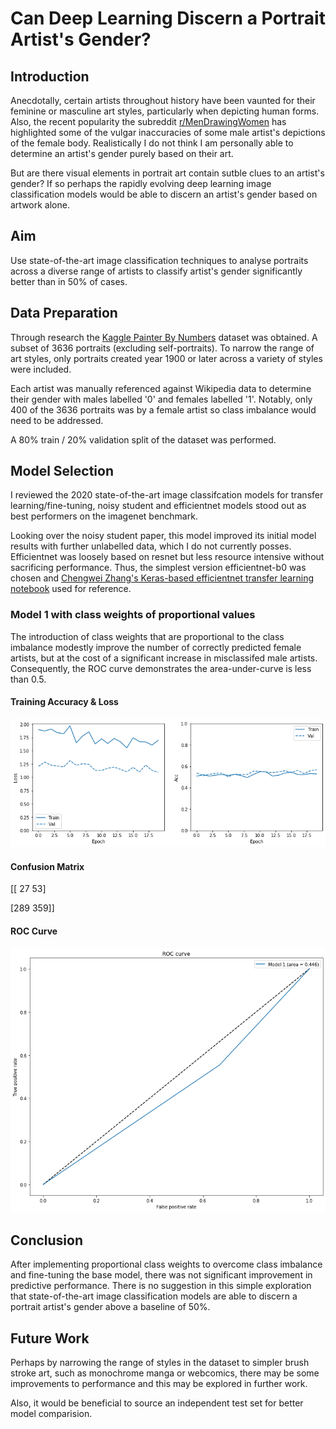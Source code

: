 # Can Deep Learning Discern a Portrait Artist's Gender?

## Introduction

Anecdotally, certain artists throughout history have been vaunted for their feminine or masculine art styles, particularly when depicting human forms. Also, the recent popularity the subreddit [r/MenDrawingWomen](https://www.reddit.com/r/mendrawingwomen/) has highlighted some of the vulgar inaccuracies of some male artist's depictions of the female body. Realistically I do not think I am personally able to determine an artist's gender purely based on their art.

But are there visual elements in portrait art contain sutble clues to an artist's gender? If so perhaps the rapidly evolving deep learning image classification models would be able to discern an artist's gender based on artwork alone.

## Aim
Use state-of-the-art image classification techniques to analyse portraits across a diverse range of artists to classify artist's gender significantly better than in 50% of cases.

## Data Preparation
Through research the [Kaggle Painter By Numbers](https://www.kaggle.com/c/painter-by-numbers) dataset was obtained. A subset of 3636 portraits (excluding self-portraits). To narrow the range of art styles, only portraits created year 1900 or later across a variety of styles were included. 

Each artist was manually referenced against Wikipedia data to determine their gender with males labelled '0' and females labelled '1'. Notably, only 400 of the 3636 portraits was by a female artist so class imbalance would need to be addressed.

A 80% train / 20% validation split of the dataset was performed.

## Model Selection

I reviewed the 2020 state-of-the-art image classifcation models for transfer learning/fine-tuning, noisy student and efficientnet models stood out as best performers on the imagenet benchmark.

Looking over the noisy student paper, this model improved its initial model results with further unlabelled data, which I do not currently posses. Efficientnet was loosely based on resnet but less resource intensive without sacrificing performance. Thus, the simplest version efficientnet-b0 was chosen and [Chengwei Zhang's Keras-based efficientnet transfer learning notebook](https://github.com/Tony607/efficientnet_keras_transfer_learning/blob/master/Keras_efficientnet_transfer_learning.ipynb) used for reference.

### Model 1 with class weights of proportional values
The introduction of class weights that are proportional to the class imbalance modestly improve the number of correctly predicted female artists, but at the cost of a significant increase in misclassifed male artists. Consequently, the ROC curve demonstrates the area-under-curve is less than 0.5.

#### Training Accuracy & Loss
 
![model1_acc_loss](img/model1_acc_loss.png)

#### Confusion Matrix
 
[[ 27  53]

 [289 359]]
 
 #### ROC Curve
![model1_roc_curve](img/model1_roc_curve.png)

## Conclusion
After implementing proportional class weights to overcome class imbalance and fine-tuning the base model, there was not significant improvement in predictive performance. There is no suggestion in this simple exploration that state-of-the-art image classification models are able to discern a portrait artist's gender above a baseline of 50%.

## Future Work
Perhaps by narrowing the range of styles in the dataset to simpler brush stroke art, such as monochrome manga or webcomics, there may be some improvements to performance and this may be explored in further work.

Also, it would be beneficial to source an independent test set for better model comparision.

